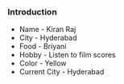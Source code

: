### Introduction

* Name - Kiran Raj
* City - Hyderabad
* Food - Briyani
* Hobby - Listen to film scores
* Color - Yellow
* Current City - Hyderabad

